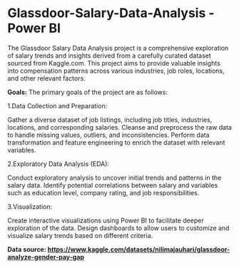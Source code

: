 # Glassdoor-Salary-Data-Analysis - Power BI
The Glassdoor Salary Data Analysis project is a comprehensive exploration of salary trends and insights derived from a carefully curated dataset sourced from Kaggle.com.
This project aims to provide valuable insights into compensation patterns across various industries, job roles, locations, and other relevant factors.

**Goals:**
The primary goals of the project are as follows:

1.Data Collection and Preparation:

  Gather a diverse dataset of job listings, including job titles, industries, locations, and corresponding salaries.
  Cleanse and preprocess the raw data to handle missing values, outliers, and inconsistencies.
  Perform data transformation and feature engineering to enrich the dataset with relevant variables.

2.Exploratory Data Analysis (EDA):

  Conduct exploratory analysis to uncover initial trends and patterns in the salary data.
  Identify potential correlations between salary and variables such as education level, company rating, and job responsibilities.

3.Visualization:

Create interactive visualizations using Power BI to facilitate deeper exploration of the data.
Design dashboards to allow users to customize and visualize salary trends based on different criteria.

**Data source: https://www.kaggle.com/datasets/nilimajauhari/glassdoor-analyze-gender-pay-gap**
